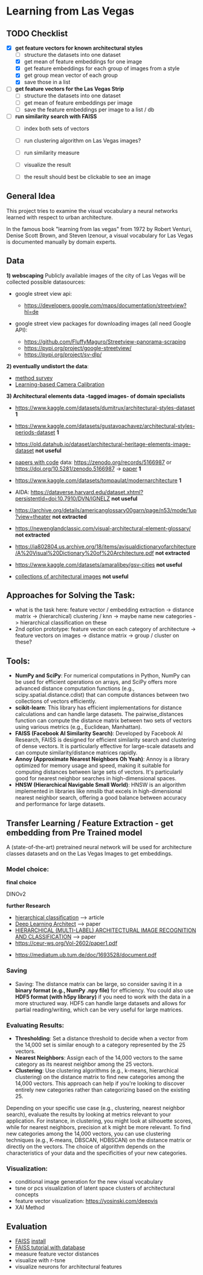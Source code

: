 # Learning from Las Vegas

## TODO Checklist

- [x] **get feature vectors for known architectural styles**
  - [ ] structure the datasets into one dataset
  - [x] get mean of feature embeddings for one image
  - [x] get feature embeddings for each group of images from a style
  - [x] get group mean vector of each group
  - [x] save those in a list

- [ ] **get feature vectors for the Las Vegas Strip**
  - [ ] structure the datasets into one dataset
  - [ ] get mean of feature embeddings per image
  - [ ] save the feature embeddings per image to a list / db

- [ ] **run similarity search with FAISS**
  - [ ] index both sets of vectors
  - [ ] run clustering algorithm on Las Vegas images?
  - [ ] run similarity measure
  - [ ] visualize the result
  - [ ] the result should best be clickable to see an image


## General Idea
This project tries to examine the visual vocabulary 
a neural networks learned with respect to urban architecture.

In the famous book "learning from las vegas" from 1972 by 
Robert Venturi, Denise Scott Brown, and Steven Izenour,
a visual vocabulary for Las Vegas is documented manually by domain experts.

## Data
**1) webscaping** Publicly available images of the city of Las Vegas will be
collected 
possible datasources:
- google street view api:

  * https://developers.google.com/maps/documentation/streetview?hl=de
    
- google street view packages for downloading images (all need Google API):

  * https://github.com/FluffyMaguro/Streetview-panorama-scraping
  * https://pypi.org/project/google-streetview/
  * https://pypi.org/project/sv-dlp/

**2) eventually undistort the data**:
  
  - [method survey](https://github.com/KangLiao929/Awesome-Deep-Camera-Calibration)
  - [Learning-based Camera Calibration](https://github.com/Easonyesheng/CCS)
  

**3) Architectural elements data -tagged images- of domain specialists**

* https://www.kaggle.com/datasets/dumitrux/architectural-styles-dataset **1**
* https://www.kaggle.com/datasets/gustavoachavez/architectural-styles-periods-dataset **1**
  
* https://old.datahub.io/dataset/architectural-heritage-elements-image-dataset  **not useful**
* [papers with code](https://paperswithcode.com/dataset/wikichurches) data: https://zenodo.org/records/5166987 or https://doi.org/10.5281/zenodo.5166987 -> [paper](https://arxiv.org/pdf/2108.06959.pdf) **1**
* https://www.kaggle.com/datasets/tompaulat/modernarchitecture **1**
* AIDA: https://dataverse.harvard.edu/dataset.xhtml?persistentId=doi:10.7910/DVN/IGNELZ  **not useful**
* https://archive.org/details/americanglossary00garn/page/n53/mode/1up?view=theater **not extracted**
* https://newenglandclassic.com/visual-architectural-element-glossary/ **not extracted**
* https://ia802804.us.archive.org/18/items/avisualdictionaryofarchitecture/A%20Visual%20Dictionary%20of%20Architecture.pdf **not extracted**
* https://www.kaggle.com/datasets/amaralibey/gsv-cities  **not useful**
* [collections of architectural images](https://guides.lib.umich.edu/c.php?g=282888&p=1885038)  **not useful**

## Approaches for Solving the Task:

* what is the task here: feature vector / embedding extraction -> distance matrix -> (hierarchical) clustering / knn -> maybe name new categories -> hierarchical classification on these
* 2nd option prototype: feature vector on each category of architecture -> feature vectors on images -> distance matrix -> group / cluster on these?

## Tools:

* **NumPy and SciPy**: For numerical computations in Python, NumPy can be used for efficient operations on arrays, and SciPy offers more advanced distance computation functions (e.g., scipy.spatial.distance.cdist) that can compute distances between two collections of vectors efficiently.
* **scikit-learn**: This library has efficient implementations for distance calculations and can handle large datasets. The pairwise_distances function can compute the distance matrix between two sets of vectors using various metrics (e.g., Euclidean, Manhattan).
* **FAISS (Facebook AI Similarity Search)**: Developed by Facebook AI Research, FAISS is designed for efficient similarity search and clustering of dense vectors. It is particularly effective for large-scale datasets and can compute similarity/distance matrices rapidly.
* **Annoy (Approximate Nearest Neighbors Oh Yeah)**: Annoy is a library optimized for memory usage and speed, making it suitable for computing distances between large sets of vectors. It's particularly good for nearest neighbor searches in high-dimensional spaces.
* **HNSW (Hierarchical Navigable Small World)**: HNSW is an algorithm implemented in libraries like nmslib that excels in high-dimensional nearest neighbor search, offering a good balance between accuracy and performance for large datasets.

  
## Transfer Learning / Feature Extraction - get embedding from Pre Trained model

A (state-of-the-art) pretrained neural network will be used 
for architecture classes datasets and on the Las Vegas Images
to get embeddings.

### Model choice:

**final choice**

DINOv2 

**further Research** 

* [hierarchical classification](https://towardsdatascience.com/https-medium-com-noa-weiss-the-hitchhikers-guide-to-hierarchical-classification-f8428ea1e076) --> article
* [Deep Learning Architect](https://arxiv.org/pdf/1812.01714.pdf) --> paper
* [HIERARCHICAL (MULTI-LABEL) ARCHITECTURAL IMAGE RECOGNITION AND CLASSIFICATION](https://caadria2021.org/wp-content/uploads/2021/03/caadria2021_039.pdf)  --> paper
* https://ceur-ws.org/Vol-2602/paper1.pdf

+ https://mediatum.ub.tum.de/doc/1693528/document.pdf

### Saving 
* Saving: The distance matrix can be large, so consider saving it in a **binary format (e.g., NumPy .npy file)** for efficiency. You could also use **HDF5 format (with h5py library)** if you need to work with the data in a more structured way. HDF5 can handle large datasets and allows for partial reading/writing, which can be very useful for large matrices.

### Evaluating Results: 
* **Thresholding**: Set a distance threshold to decide when a vector from the 14,000 set is similar enough to a category represented by the 25 vectors.
* **Nearest Neighbors**: Assign each of the 14,000 vectors to the same category as its nearest neighbor among the 25 vectors.
* **Clustering**: Use clustering algorithms (e.g., k-means, hierarchical clustering) on the distance matrix to find new categories among the 14,000 vectors. This approach can help if you're looking to discover entirely new categories rather than categorizing based on the existing 25.

Depending on your specific use case (e.g., clustering, nearest neighbor search), evaluate the results by looking at metrics relevant to your application. For instance, in clustering, you might look at silhouette scores, while for nearest neighbors, precision at k might be more relevant.
To find new categories among the 14,000 vectors, you can use clustering techniques (e.g., K-means, DBSCAN, HDBSCAN) on the distance matrix or directly on the vectors. The choice of algorithm depends on the characteristics of your data and the specificities of your new categories.

### Visualization:

- conditional image generation for the new visual vocabulary
- tsne or pcs visualization of latent space clusters of architectural concepts
- feature vector visualization: https://yosinski.com/deepvis
- XAI Method 


## Evaluation

- [FAISS](https://github.com/facebookresearch/faiss/wiki/Getting-started) [install](https://faiss.ai)
- [FAISS tutorial with database](https://thetisdev.hashnode.dev/building-an-image-search-engine-with-python-and-faiss)
- measure feature vector distances
- visualize with r-tsne
- visualize neurons for architectural features




